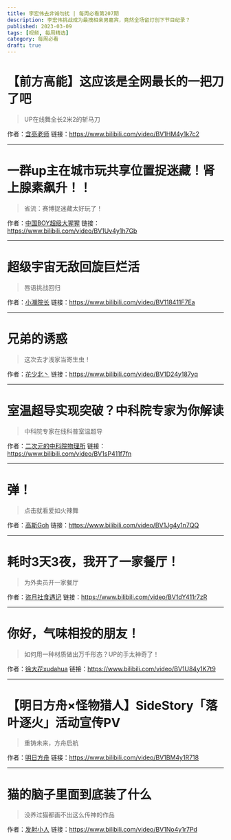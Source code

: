 ```yaml
---
title: 李宏伟去非诚勿扰 | 每周必看第207期
description: 李宏伟挑战成为最拽相亲男嘉宾，竟然全场留灯创下节目纪录？
published: 2023-03-09
tags: [视频, 每周精选]
category: 每周必看
draft: true
---
```


# 【前方高能】这应该是全网最长的一把刀了吧
> UP在线舞全长2米2的斩马刀

作者：[含亮老师](https://space.bilibili.com/1833524110)
链接：https://www.bilibili.com/video/BV1HM4y1k7c2

---

# 一群up主在城市玩共享位置捉迷藏！肾上腺素飙升！！
> 省流：赛博捉迷藏太好玩了！

作者：[中国BOY超级大猩猩](https://space.bilibili.com/562197)
链接：https://www.bilibili.com/video/BV1Uv4y1h7Gb

---

# 超级宇宙无敌回旋巨烂活
> 唇语挑战回归

作者：[小潮院长](https://space.bilibili.com/5970160)
链接：https://www.bilibili.com/video/BV118411F7Ea

---

# 兄弟的诱惑
> 这次去才浅家当寄生虫！

作者：[花少北丶](https://space.bilibili.com/2206456)
链接：https://www.bilibili.com/video/BV1D24y187yq

---

# 室温超导实现突破？中科院专家为你解读
> 中科院专家在线科普室温超导

作者：[二次元的中科院物理所](https://space.bilibili.com/407045223)
链接：https://www.bilibili.com/video/BV1sP411f7fn

---

# 弹！
> 点击就看爱如火辣舞

作者：[高斯Goh](https://space.bilibili.com/3913194)
链接：https://www.bilibili.com/video/BV1Jg4y1n7QQ

---

# 耗时3天3夜，我开了一家餐厅！
> 为外卖员开一家餐厅

作者：[盗月社食遇记](https://space.bilibili.com/99157282)
链接：https://www.bilibili.com/video/BV1dY411r7zR

---

# 你好，气味相投的朋友！
> 如何用一种材质做出万千形态？UP的手太神奇了！

作者：[徐大花xudahua](https://space.bilibili.com/1982668634)
链接：https://www.bilibili.com/video/BV1U84y1K7t9

---

# 【明日方舟×怪物猎人】SideStory「落叶逐火」活动宣传PV
> 重铸未来，方舟启航

作者：[明日方舟](https://space.bilibili.com/161775300)
链接：https://www.bilibili.com/video/BV1BM4y1R718

---

# 猫的脑子里面到底装了什么
> 没养过猫都画不出这么传神的作品

作者：[发射小人](https://space.bilibili.com/1229502386)
链接：https://www.bilibili.com/video/BV1No4y1r7Pd

